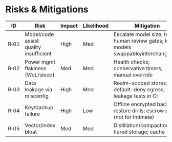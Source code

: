 # Risks & Mitigations

| ID | Risk | Impact | Likelihood | Mitigation |
| --- | --- | --- | --- | --- |
| R‑01 | Model/code assist quality insufficient | High | Med | Escalate model size; tests; human review gates; keep models swappable/interchangeable |
| R‑02 | Power mgmt flakiness (WoL/sleep) | Med | Med | Health checks; conservative timers; manual override |
| R‑03 | Data leakage via misconfig | High | Med | Realm-scoped stores; default-deny egress; leakage tests in CI |
| R‑04 | Key/backup failure | High | Low | Offline encrypted backups; restore drills; escrow policy (not for Intimate) |
| R‑05 | Vector/index bloat | Med | Med | Distillation/compaction; tiered storage; cache |
